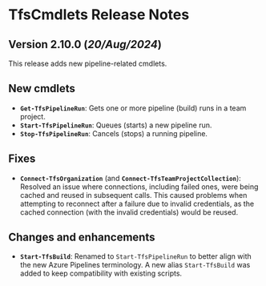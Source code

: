 # TfsCmdlets Release Notes

## Version 2.10.0 (_20/Aug/2024_)

This release adds new pipeline-related cmdlets.

## New cmdlets

- **`Get-TfsPipelineRun`**: Gets one or more pipeline (build) runs in a team project.
- **`Start-TfsPipelineRun`**: Queues (starts) a new pipeline run.
- **`Stop-TfsPipelineRun`**: Cancels (stops) a running pipeline.

## Fixes

- **`Connect-TfsOrganization`** (and **`Connect-TfsTeamProjectCollection`**): Resolved an issue where connections, including failed ones, were being cached and reused in subsequent calls. This caused problems when attempting to reconnect after a failure due to invalid credentials, as the cached connection (with the invalid credentials) would be reused.

## Changes and enhancements

- **`Start-TfsBuild`**: Renamed to `Start-TfsPipelineRun` to better align with the new Azure Pipelines terminology. A new alias `Start-TfsBuild` was added to keep compatibility with existing scripts.

